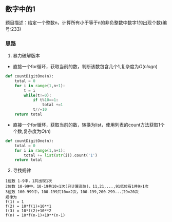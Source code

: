 ## 数字中的1

题目描述：给定一个整数n，计算所有小于等于n的非负整数中数字1的出现个数(编号:233)

### 思路

1. 暴力破解版本

- 直接一个for循环，获取当前的数，判断该数包含几个1,复杂度为$O(nlogn)​$ 

```python
def countDigitOne(n):
    total = 0
    for i in range(1,n+1):
        t = i
        while(t!=0):
            if t%10==1:
                total +=1
            t//=10
    return total
```

- 直接一个for循环，获取当前的数，转换为list，使用列表的count方法获取1个个数,复杂度为$O(n)$ 

```python
def countDigitOne(n):
    total = 0
    for i in range(1,n+1):
        total += list(str(i)).count('1')
    return total
```

2. 寻找规律

```
1位数 1-9中，1共出现1次
2位数 10-99中，10-19共10×1次(只计算高位)，11,21,...,91低位有1共9×1次
3位数 100-999中，100-199共10××2次，100-199,200-299...共9×20次
规律为
f(1) = 1
f(2) = 10*f(1)+10**1
f(3) = 10*f(2)+10**2
f(n) = 10*f(n-1)+10**(n-1)
```

